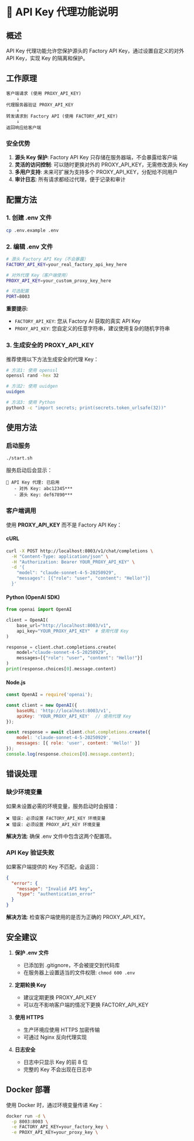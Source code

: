 # 🔐 API Key 代理功能说明

## 概述

API Key 代理功能允许您保护源头的 Factory API Key，通过设置自定义的对外 API Key，实现 Key 的隔离和保护。

## 工作原理

```
客户端请求 (使用 PROXY_API_KEY)
    ↓
代理服务器验证 PROXY_API_KEY
    ↓
转发请求到 Factory API (使用 FACTORY_API_KEY)
    ↓
返回响应给客户端
```

### 安全优势

1. **源头 Key 保护**: Factory API Key 只存储在服务器端，不会暴露给客户端
2. **灵活的访问控制**: 可以随时更换对外的 PROXY_API_KEY，无需修改源头 Key
3. **多用户支持**: 未来可扩展为支持多个 PROXY_API_KEY，分配给不同用户
4. **审计日志**: 所有请求都经过代理，便于记录和审计

## 配置方法

### 1. 创建 .env 文件

```bash
cp .env.example .env
```

### 2. 编辑 .env 文件

```bash
# 源头 Factory API Key（不会暴露）
FACTORY_API_KEY=your_real_factory_api_key_here

# 对外代理 Key（客户端使用）
PROXY_API_KEY=your_custom_proxy_key_here

# 可选配置
PORT=8003
```

**重要提示**:
- `FACTORY_API_KEY`: 您从 Factory AI 获取的真实 API Key
- `PROXY_API_KEY`: 您自定义的任意字符串，建议使用复杂的随机字符串

### 3. 生成安全的 PROXY_API_KEY

推荐使用以下方法生成安全的代理 Key：

```bash
# 方法1: 使用 openssl
openssl rand -hex 32

# 方法2: 使用 uuidgen
uuidgen

# 方法3: 使用 Python
python3 -c "import secrets; print(secrets.token_urlsafe(32))"
```

## 使用方法

### 启动服务

```bash
./start.sh
```

服务启动后会显示：
```
🔐 API Key 代理: 已启用
   - 对外 Key: abc12345***
   - 源头 Key: def67890***
```

### 客户端调用

使用 **PROXY_API_KEY** 而不是 Factory API Key：

#### cURL

```bash
curl -X POST http://localhost:8003/v1/chat/completions \
  -H "Content-Type: application/json" \
  -H "Authorization: Bearer YOUR_PROXY_API_KEY" \
  -d '{
    "model": "claude-sonnet-4-5-20250929",
    "messages": [{"role": "user", "content": "Hello!"}]
  }'
```

#### Python (OpenAI SDK)

```python
from openai import OpenAI

client = OpenAI(
    base_url="http://localhost:8003/v1",
    api_key="YOUR_PROXY_API_KEY"  # 使用代理 Key
)

response = client.chat.completions.create(
    model="claude-sonnet-4-5-20250929",
    messages=[{"role": "user", "content": "Hello!"}]
)
print(response.choices[0].message.content)
```

#### Node.js

```javascript
const OpenAI = require('openai');

const client = new OpenAI({
    baseURL: 'http://localhost:8003/v1',
    apiKey: 'YOUR_PROXY_API_KEY'  // 使用代理 Key
});

const response = await client.chat.completions.create({
    model: 'claude-sonnet-4-5-20250929',
    messages: [{ role: 'user', content: 'Hello!' }]
});
console.log(response.choices[0].message.content);
```

## 错误处理

### 缺少环境变量

如果未设置必需的环境变量，服务启动时会报错：

```
❌ 错误: 必须设置 FACTORY_API_KEY 环境变量
❌ 错误: 必须设置 PROXY_API_KEY 环境变量
```

**解决方法**: 确保 .env 文件中包含这两个配置项。

### API Key 验证失败

如果客户端提供的 Key 不匹配，会返回：

```json
{
  "error": {
    "message": "Invalid API key",
    "type": "authentication_error"
  }
}
```

**解决方法**: 检查客户端使用的是否为正确的 PROXY_API_KEY。

## 安全建议

1. **保护 .env 文件**
   - 已添加到 .gitignore，不会被提交到代码库
   - 在服务器上设置适当的文件权限: `chmod 600 .env`

2. **定期轮换 Key**
   - 建议定期更换 PROXY_API_KEY
   - 可以在不影响客户端的情况下更换 FACTORY_API_KEY

3. **使用 HTTPS**
   - 生产环境应使用 HTTPS 加密传输
   - 可通过 Nginx 反向代理实现

4. **日志安全**
   - 日志中只显示 Key 的前 8 位
   - 完整的 Key 不会出现在日志中

## Docker 部署

使用 Docker 时，通过环境变量传递 Key：

```bash
docker run -d \
  -p 8003:8003 \
  -e FACTORY_API_KEY=your_factory_key \
  -e PROXY_API_KEY=your_proxy_key \
  